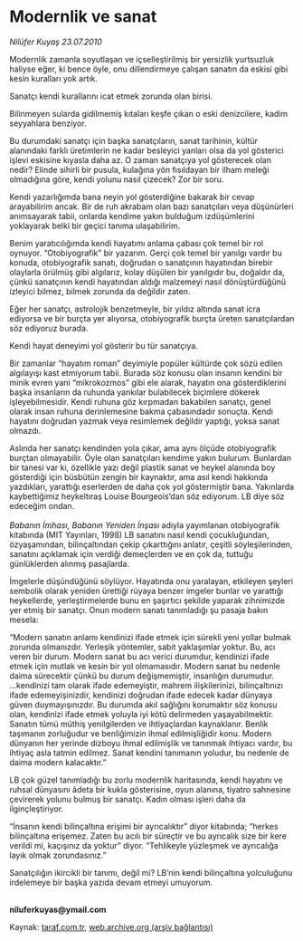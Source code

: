 # Modernlik ve sanat

*Nilüfer Kuyaş 23.07.2010*

<div class="yazi"><p>Modernlik zamanla soyutlaşan ve içselleştirilmiş bir yersizlik yurtsuzluk haliyse eğer, ki bence öyle, onu dillendirmeye çalışan sanatın da eskisi gibi kesin kuralları yok artık. </p>
<p>Sanatçı kendi kurallarını icat etmek zorunda olan birisi. </p>
<p>Bilinmeyen sularda gidilmemiş kıtaları keşfe çıkan o eski denizcilere, kadim seyyahlara benziyor. </p>
<p>Bu durumdaki sanatçı için başka sanatçıların, sanat tarihinin, kültür alanındaki farklı üretimlerin ne kadar besleyici yanları olsa da yol gösterici işlevi eskisine kıyasla daha az. O zaman sanatçıya yol gösterecek olan nedir? Elinde sihirli bir pusula, kulağına yön fısıldayan bir ilham meleği olmadığına göre, kendi yolunu nasıl çizecek? Zor bir soru. </p>
<p>Kendi yazarlığımda bana neyin yol gösterdiğine bakarak bir cevap arayabilirim ancak. Bir de ruh akrabam olan bazı sanatçıları veya düşünürleri anımsayarak tabii, onlarda kendime yakın bulduğum izdüşümlerini yoklayarak belki bir geçici tanıma ulaşabilirim.</p>
<p>Benim yaratıcılığımda kendi hayatımı anlama çabası çok temel bir rol oynuyor. “Otobiyografik” bir yazarım. Gerçi çok temel bir yanılgı vardır bu konuda, otobiyografik sanatı, doğrudan o sanatçının hayatından birebir olaylarla örülmüş gibi algılarız, kolay düşülen bir yanılgıdır bu, doğaldır da, çünkü sanatçının kendi hayatından aldığı malzemeyi nasıl dönüştürdüğünü izleyici bilmez, bilmek zorunda da değildir zaten.</p>
<p>Eğer her sanatçı, astrolojik benzetmeyle, bir yıldız altında sanat icra ediyorsa ve bir burçta yer alıyorsa, otobiyografik burçta üreten sanatçılardan söz ediyoruz burada. </p>
<p>Kendi hayat deneyimi yol gösterir bu tür sanatçıya. </p>
<p>Bir zamanlar “hayatım roman” deyimiyle popüler kültürde çok sözü edilen algılayışı kast etmiyorum tabii. Burada söz konusu olan insanın kendini bir minik evren yani “mikrokozmos” gibi ele alarak, hayatın ona gösterdiklerini başka insanların da ruhunda yankılar bulabilecek biçimlere dökerek işleyebilmesidir. Kendi ruhuna göz kırpmadan bakabilen sanatçı, genel olarak insan ruhuna derinlemesine bakma çabasındadır sonuçta. Kendi hayatını doğrudan yazmak veya resimlemek değildir yaptığı, yoksa sanat olmazdı.</p>
<p>Aslında her sanatçı kendinden yola çıkar, ama aynı ölçüde otobiyografik burçtan olmayabilir. Öyle olan sanatçıları kendime yakın bulurum. Bunlardan bir tanesi var ki, özellikle yazı değil plastik sanat ve heykel alanında boy gösterdiği için büsbütün zengin bir kaynaktır, ama asıl kendi hakkında yazdıkları, yarattığı eserlerden de daha çok yol göstermiştir bana. Yakınlarda kaybettiğimiz heykeltıraş Louise Bourgeois’dan söz ediyorum. LB diye söz edeceğim ondan. <br/><br/><i>Babanın İmhası, Babanın Yeniden İnşası</i> adıyla yayımlanan otobiyografik kitabında (MIT Yayınları, 1998) LB sanatını nasıl kendi çocukluğundan, özyaşamından, bilinçaltından çekip çıkarttığını anlatır, çeşitli söyleşilerinden, sanatını açıklamak için verdiği demeçlerden ve en çok da, tuttuğu günlüklerden alınmış pasajlarda.</p>
<p>İmgelerle düşündüğünü söylüyor. Hayatında onu yaralayan, etkileyen şeyleri sembolik olarak yeniden ürettiği rüyaya benzer imgeler bunlar ve yarattığı heykellerde, yerleştirmelerde bunu en şaşırtıcı şekilde yaparak zihnimizde yer etmiş bir sanatçı. Onun modern sanatı tanımladığı şu pasaja bakın mesela:</p>
<p>“Modern sanatın anlamı kendinizi ifade etmek için sürekli yeni yollar bulmak zorunda olmanızdır. Yerleşik yöntemler, sabit yaklaşımlar yoktur. Bu, acı veren bir durum. Modern sanat bu acı verici durumdur, kendinizi ifade etmek için mutlak ve kesin bir yol olmamasıdır. Modern sanat bu nedenle daima sürecektir çünkü bu durum değişmemiştir, insanlığın durumudur. ...kendinizi tam olarak ifade edemeyiştir, mahrem ilişkilerinizi, bilinçaltınızı ifade edemeyişinizdir, kendinizi doğrudan ifade edecek kadar dünyaya güven duymayışınızdır. Bu durumda akıl sağlığını korumaktır söz konusu olan, kendinizi ifade etmek yoluyla iyi kötü delirmeden yaşayabilmektir. Sanatın tümü müthiş yenilgilerden ve ihtiyaçlardan kaynaklanır. Benlik taşımanın zorluğudur ve benliğimizin ihmal edilmişliğidir konu. Modern dünyanın her yerinde dizboyu ihmal edilmişlik ve tanınmak ihtiyacı vardır, bu ihtiyaç asla tatmin edilmez. Sanat kendini tanımanın yoludur, bu nedenle de daima modern kalacaktır.”</p>
<p>LB çok güzel tanımladığı bu zorlu modernlik haritasında, kendi hayatını ve ruhsal dünyasını âdeta bir kukla gösterisine, oyun alanına, tiyatro sahnesine çevirerek yolunu bulmuş bir sanatçı. Kadın olması işleri daha da ilginçleştiriyor.</p>
<p>“İnsanın kendi bilinçaltına erişimi bir ayrıcalıktır” diyor kitabında; “herkes bilinçaltına erişemez. Zaten bu acılı bir süreçtir ve bu ayrıcalık size bir kere verildi mi, kaçışınız da yoktur” diyor. “Tehlikeyle yüzleşmek ve ayrıcalığa layık olmak zorundasınız.”</p>
<p>Sanatçılığın ikircikli bir tanımı, değil mi? LB’nin kendi bilinçaltına yolculuğunu irdelemeye bir başka yazıda devam etmeyi umuyorum.</p>
<p><b><br/>niluferkuyas@ymail.com</b></p></div>

Kaynak: [taraf.com.tr](http://www.taraf.com.tr:80/nilufer-kuyas/makale-modernlik-ve-sanat.htm), [web.archive.org (arşiv bağlantısı)](http://web.archive.org/web/20100725004537/http://www.taraf.com.tr:80/nilufer-kuyas/makale-modernlik-ve-sanat.htm)
